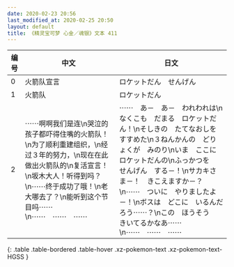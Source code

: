 ```yaml
---
date: 2020-02-23 20:56
last_modified_at: 2020-02-25 20:50
layout: default
title: 《精灵宝可梦 心金／魂银》文本 411
---
```

| 编号 | 中文 | 日文 |
| ---- | ---- | ---- |
| 0 | 火箭队宣言 | ロケットだん　せんげん |
| 1 | 火箭队 | ロケットだん |
| 2 | ⋯⋯啊啊我们是连\n哭泣的孩子都吓得住嘴的火箭队！\n为了顺利重建组织，\n经过３年的努力，\n现在在此做出火箭队的\n复活宣言！\n坂木大人！听得到吗？\n⋯⋯终于成功了哦！\n老大哪去了？\n能听到这个节目吗⋯⋯\n⋯⋯　⋯⋯　⋯⋯ | ⋯⋯　あ－　あ－　われわれは\nなくこも　だまる　ロケットだん！\nそしきの　たてなおしを　すすめた\n３ねんかんの　どりょくが　みのり\nいま　ここに　ロケットだんの\nふっかつを　せんげん　する－！\nサカキさま－！　きこえますか－？\n⋯⋯　ついに　やりましたよ－！\nボスは　どこに　いるんだろう⋯⋯？\nこの　ほうそう　きいてるかなあ⋯⋯\n⋯⋯　⋯⋯　⋯⋯ |
{: .table .table-bordered .table-hover .xz-pokemon-text .xz-pokemon-text-HGSS }